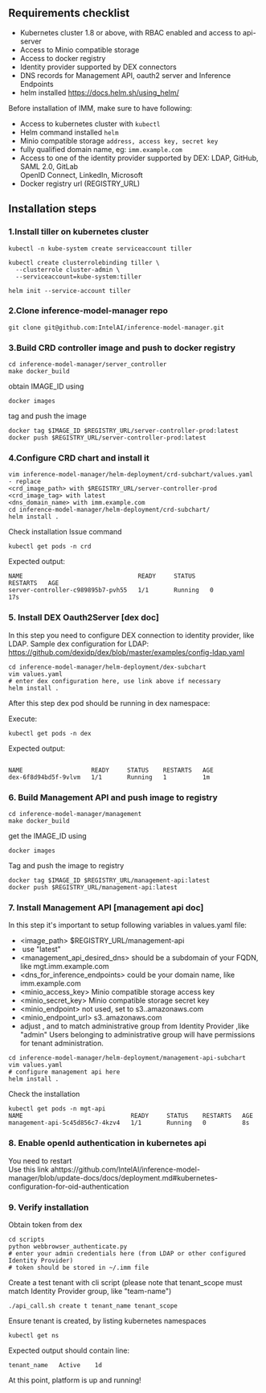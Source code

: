 
## Requirements checklist
- Kubernetes cluster 1.8 or above, with RBAC enabled and access to api-server
- Access to Minio compatible storage 
- Access to docker registry 
- Identity provider supported by DEX connectors
- DNS records for Management API, oauth2 server and Inference Endpoints
- helm installed https://docs.helm.sh/using_helm/

Before installation of IMM, make sure to have following:

- Access to kubernetes cluster with ```kubectl``` 
- Helm command installed ```helm```
- Minio compatible storage ```address, access key, secret key```
- fully qualified domain name, eg: ```imm.example.com```
- Access to one of the identity provider supported by DEX: LDAP, GitHub, SAML 2.0, GitLab	
                                                OpenID Connect, LinkedIn, Microsoft
- Docker registry url (REGISTRY_URL)


## Installation steps

### 1.Install tiller on kubernetes cluster

```
kubectl -n kube-system create serviceaccount tiller

kubectl create clusterrolebinding tiller \
  --clusterrole cluster-admin \
  --serviceaccount=kube-system:tiller

helm init --service-account tiller
```

### 2.Clone inference-model-manager repo
```
git clone git@github.com:IntelAI/inference-model-manager.git
```
### 3.Build CRD controller image and push to docker registry
```
cd inference-model-manager/server_controller
make docker_build
```
obtain IMAGE_ID using 
```
docker images
```
tag and push the image
```
docker tag $IMAGE_ID $REGISTRY_URL/server-controller-prod:latest
docker push $REGISTRY_URL/server-controller-prod:latest
```
### 4.Configure CRD chart and install it 
```
vim inference-model-manager/helm-deployment/crd-subchart/values.yaml
- replace 
<crd_image_path> with $REGISTRY_URL/server-controller-prod
<crd_image_tag> with latest 
<dns_domain_name> with imm.example.com
cd inference-model-manager/helm-deployment/crd-subchart/
helm install .
```
Check installation
Issue command
``` 
kubectl get pods -n crd
```
Expected output:
```
NAME                                READY     STATUS             RESTARTS   AGE
server-controller-c989895b7-pvh55   1/1       Running   0                   17s
```

### 5. Install DEX Oauth2Server [dex doc]
In this step you need to configure DEX connection to identity provider, like LDAP.
Sample dex configuration for LDAP: https://github.com/dexidp/dex/blob/master/examples/config-ldap.yaml
```
cd inference-model-manager/helm-deployment/dex-subchart
vim values.yaml
# enter dex configuration here, use link above if necessary
helm install .
```
After this step dex pod should be running in dex namespace:

Execute:
```
kubectl get pods -n dex
```
Expected output:
```

NAME                   READY     STATUS    RESTARTS   AGE
dex-6f8d94bd5f-9vlvm   1/1       Running   1          1m
```
### 6. Build Management API and push image to registry
```
cd inference-model-manager/management
make docker_build
```
get the IMAGE_ID using 
```
docker images
```
Tag and push the image to registry
```
docker tag $IMAGE_ID $REGISTRY_URL/management-api:latest
docker push $REGISTRY_URL/management-api:latest
```

### 7. Install Management API [management api doc]
In this step it's important to setup following variables in values.yaml file:

- <image_path> $REGISTRY_URL/management-api
- <image tag> use "latest"
- <management_api_desired_dns> should be a subdomain of your FQDN, like mgt.imm.example.com
- <dns_for_inference_endpoints> could be your domain name, like imm.example.com
- <minio_access_key>  Minio compatible storage access key
- <minio_secret_key> Minio compatible storage secret key
- <minio_endpoint> not used, set to s3.<region>.amazonaws.com
- <minio_endpoint_url> s3.<region>.amazonaws.com
- adjust <groupName>, <adminScope> and <platformAdmin> to match administrative group from Identity Provider
  ,like "admin"
  Users belonging to administrative group will have permissions for tenant administration.
```
cd inference-model-manager/helm-deployment/management-api-subchart
vim values.yaml
# configure management api here
helm install .
```
Check the installation
```
kubectl get pods -n mgt-api
NAME                              READY     STATUS    RESTARTS   AGE
management-api-5c45d856c7-4kzv4   1/1       Running   0          8s
```
### 8. Enable openId authentication in kubernetes api 
You need to restart   
Use this link ahttps://github.com/IntelAI/inference-model-manager/blob/update-docs/docs/deployment.md#kubernetes-configuration-for-oid-authentication
  
### 9. Verify installation
Obtain token from dex
```
cd scripts
python webbrowser_authenticate.py
# enter your admin credentials here (from LDAP or other configured Identity Provider)
# token should be stored in ~/.imm file
```
Create a test tenant with cli script
(please note that tenant_scope must match Identity Provider group, like "team-name")
```
./api_call.sh create t tenant_name tenant_scope 
```
Ensure tenant is created, by listing kubernetes namespaces
```
kubectl get ns
```
Expected output should contain line:
```
tenant_name   Active    1d
```
At this point, platform is up and running!


